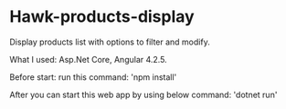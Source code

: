 # Hawk-products-display
Display products list with options to filter and modify.

What I used:
Asp.Net Core,
Angular 4.2.5.

Before start:
run this command: 'npm install'

After you can start this web app by using below command:
'dotnet run'
